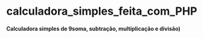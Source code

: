 # calculadora_simples_feita_com_PHP

<h4>Calculadora simples de 9soma, subtração, multiplicação e divisão)</h4>
